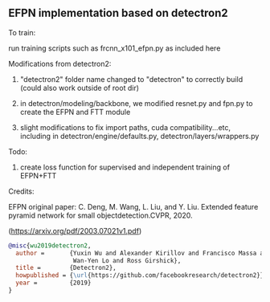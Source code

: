 ## EFPN implementation based on detectron2

To train:

run training scripts such as frcnn_x101_efpn.py as included here


Modifications from detectron2:

1. "detectron2" folder name changed to "detectron" to correctly build (could also work outside of root dir)

2. in detectron/modeling/backbone, we modified resnet.py and fpn.py to create the EFPN and FTT module

3. slight modifications to fix import paths, cuda compatibility...etc, including in detectron/engine/defaults.py, detectron/layers/wrappers.py


Todo:
1. create loss function for supervised and independent training of EFPN+FTT 


Credits:

EFPN original paper: C. Deng, M. Wang, L. Liu, and Y. Liu.  Extended feature pyramid network for small objectdetection.CVPR, 2020.

(https://arxiv.org/pdf/2003.07021v1.pdf)


```BibTeX
@misc{wu2019detectron2,
  author =       {Yuxin Wu and Alexander Kirillov and Francisco Massa and
                  Wan-Yen Lo and Ross Girshick},
  title =        {Detectron2},
  howpublished = {\url{https://github.com/facebookresearch/detectron2}},
  year =         {2019}
}
```
